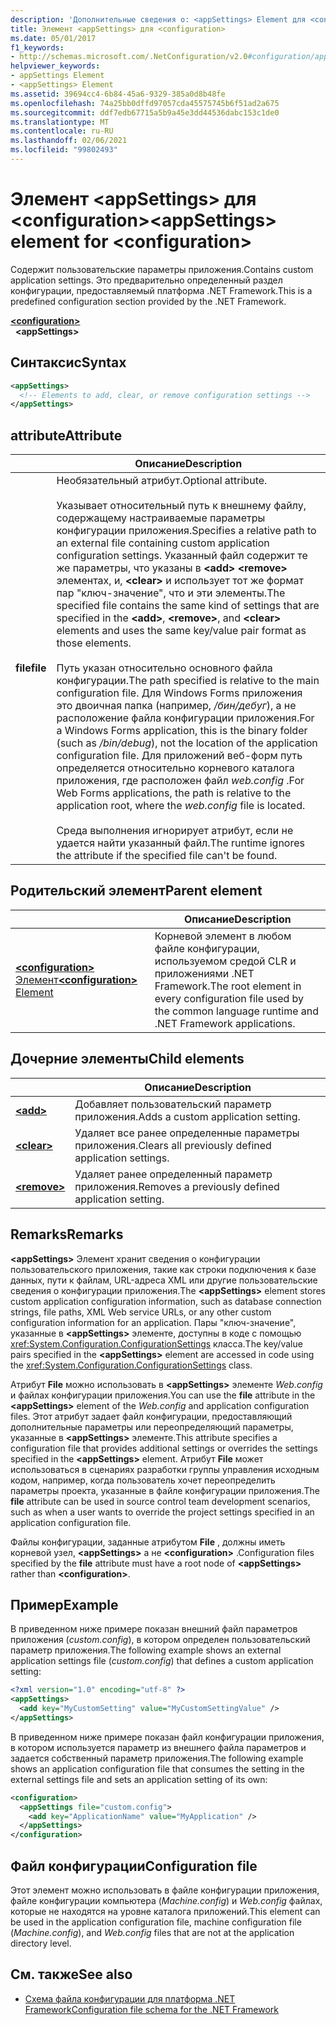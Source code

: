 ```yaml
---
description: 'Дополнительные сведения о: <appSettings> Element для <configuration>'
title: Элемент <appSettings> для <configuration>
ms.date: 05/01/2017
f1_keywords:
- http://schemas.microsoft.com/.NetConfiguration/v2.0#configuration/appSettings
helpviewer_keywords:
- appSettings Element
- <appSettings> Element
ms.assetid: 39694cc4-6b84-45a6-9329-385a0d8b48fe
ms.openlocfilehash: 74a25bb0dffd97057cda45575745b6f51ad2a675
ms.sourcegitcommit: ddf7edb67715a5b9a45e3dd44536dabc153c1de0
ms.translationtype: MT
ms.contentlocale: ru-RU
ms.lasthandoff: 02/06/2021
ms.locfileid: "99802493"
---
```

# <a name="appsettings-element-for-configuration"></a><span data-ttu-id="7ac73-103">Элемент \<appSettings> для \<configuration></span><span class="sxs-lookup"><span data-stu-id="7ac73-103">\<appSettings> element for \<configuration></span></span>

<span data-ttu-id="7ac73-104">Содержит пользовательские параметры приложения.</span><span class="sxs-lookup"><span data-stu-id="7ac73-104">Contains custom application settings.</span></span> <span data-ttu-id="7ac73-105">Это предварительно определенный раздел конфигурации, предоставляемый платформа .NET Framework.</span><span class="sxs-lookup"><span data-stu-id="7ac73-105">This is a predefined configuration section provided by the .NET Framework.</span></span>

[**\<configuration>**](../configuration-element.md)\
&nbsp;&nbsp;**\<appSettings>**

## <a name="syntax"></a><span data-ttu-id="7ac73-106">Синтаксис</span><span class="sxs-lookup"><span data-stu-id="7ac73-106">Syntax</span></span>

```xml
<appSettings>
  <!-- Elements to add, clear, or remove configuration settings -->
</appSettings>
```

## <a name="attribute"></a><span data-ttu-id="7ac73-107">attribute</span><span class="sxs-lookup"><span data-stu-id="7ac73-107">Attribute</span></span>

|           | <span data-ttu-id="7ac73-108">Описание</span><span class="sxs-lookup"><span data-stu-id="7ac73-108">Description</span></span> |
| --------- | ----------- |
| <span data-ttu-id="7ac73-109">**file**</span><span class="sxs-lookup"><span data-stu-id="7ac73-109">**file**</span></span>  | <span data-ttu-id="7ac73-110">Необязательный атрибут.</span><span class="sxs-lookup"><span data-stu-id="7ac73-110">Optional attribute.</span></span><br><br><span data-ttu-id="7ac73-111">Указывает относительный путь к внешнему файлу, содержащему настраиваемые параметры конфигурации приложения.</span><span class="sxs-lookup"><span data-stu-id="7ac73-111">Specifies a relative path to an external file containing custom application configuration settings.</span></span> <span data-ttu-id="7ac73-112">Указанный файл содержит те же параметры, что указаны в **\<add>** **\<remove>** элементах, и, **\<clear>** и использует тот же формат пар "ключ-значение", что и эти элементы.</span><span class="sxs-lookup"><span data-stu-id="7ac73-112">The specified file contains the same kind of settings that are specified in the **\<add>**, **\<remove>**, and **\<clear>** elements and uses the same key/value pair format as those elements.</span></span><br><br><span data-ttu-id="7ac73-113">Путь указан относительно основного файла конфигурации.</span><span class="sxs-lookup"><span data-stu-id="7ac73-113">The path specified is relative to the main configuration file.</span></span> <span data-ttu-id="7ac73-114">Для Windows Forms приложения это двоичная папка (например, */бин/дебуг*), а не расположение файла конфигурации приложения.</span><span class="sxs-lookup"><span data-stu-id="7ac73-114">For a Windows Forms application, this is the binary folder (such as */bin/debug*), not the location of the application configuration file.</span></span> <span data-ttu-id="7ac73-115">Для приложений веб-форм путь определяется относительно корневого каталога приложения, где расположен файл *web.config* .</span><span class="sxs-lookup"><span data-stu-id="7ac73-115">For Web Forms applications, the path is relative to the application root, where the *web.config* file is located.</span></span><br><br><span data-ttu-id="7ac73-116">Среда выполнения игнорирует атрибут, если не удается найти указанный файл.</span><span class="sxs-lookup"><span data-stu-id="7ac73-116">The runtime ignores the attribute if the specified file can't be found.</span></span> |

## <a name="parent-element"></a><span data-ttu-id="7ac73-117">Родительский элемент</span><span class="sxs-lookup"><span data-stu-id="7ac73-117">Parent element</span></span>

|     | <span data-ttu-id="7ac73-118">Описание</span><span class="sxs-lookup"><span data-stu-id="7ac73-118">Description</span></span> |
| --- | ----------- |
| [<span data-ttu-id="7ac73-119">**\<configuration>** Элемент</span><span class="sxs-lookup"><span data-stu-id="7ac73-119">**\<configuration>** Element</span></span>](../configuration-element.md) | <span data-ttu-id="7ac73-120">Корневой элемент в любом файле конфигурации, используемом средой CLR и приложениями .NET Framework.</span><span class="sxs-lookup"><span data-stu-id="7ac73-120">The root element in every configuration file used by the common language runtime and .NET Framework applications.</span></span> |

## <a name="child-elements"></a><span data-ttu-id="7ac73-121">Дочерние элементы</span><span class="sxs-lookup"><span data-stu-id="7ac73-121">Child elements</span></span>

|     | <span data-ttu-id="7ac73-122">Описание</span><span class="sxs-lookup"><span data-stu-id="7ac73-122">Description</span></span> |
| --- | ----------- |
| [**\<add>**](add-element-for-appsettings.md) | <span data-ttu-id="7ac73-123">Добавляет пользовательский параметр приложения.</span><span class="sxs-lookup"><span data-stu-id="7ac73-123">Adds a custom application setting.</span></span> |
| [**\<clear>**](clear-element-for-appsettings.md) | <span data-ttu-id="7ac73-124">Удаляет все ранее определенные параметры приложения.</span><span class="sxs-lookup"><span data-stu-id="7ac73-124">Clears all previously defined application settings.</span></span> |
| [**\<remove>**](remove-element-for-appsettings.md) | <span data-ttu-id="7ac73-125">Удаляет ранее определенный параметр приложения.</span><span class="sxs-lookup"><span data-stu-id="7ac73-125">Removes a previously defined application setting.</span></span> |

## <a name="remarks"></a><span data-ttu-id="7ac73-126">Remarks</span><span class="sxs-lookup"><span data-stu-id="7ac73-126">Remarks</span></span>

<span data-ttu-id="7ac73-127">**\<appSettings>** Элемент хранит сведения о конфигурации пользовательского приложения, такие как строки подключения к базе данных, пути к файлам, URL-адреса XML или другие пользовательские сведения о конфигурации приложения.</span><span class="sxs-lookup"><span data-stu-id="7ac73-127">The **\<appSettings>** element stores custom application configuration information, such as database connection strings, file paths, XML Web service URLs, or any other custom configuration information for an application.</span></span> <span data-ttu-id="7ac73-128">Пары "ключ-значение", указанные в **\<appSettings>** элементе, доступны в коде с помощью <xref:System.Configuration.ConfigurationSettings> класса.</span><span class="sxs-lookup"><span data-stu-id="7ac73-128">The key/value pairs specified in the **\<appSettings>** element are accessed in code using the <xref:System.Configuration.ConfigurationSettings> class.</span></span>

<span data-ttu-id="7ac73-129">Атрибут **File** можно использовать в **\<appSettings>** элементе *Web.config* и файлах конфигурации приложения.</span><span class="sxs-lookup"><span data-stu-id="7ac73-129">You can use the **file** attribute in the **\<appSettings>** element of the *Web.config* and application configuration files.</span></span> <span data-ttu-id="7ac73-130">Этот атрибут задает файл конфигурации, предоставляющий дополнительные параметры или переопределяющий параметры, указанные в **\<appSettings>** элементе.</span><span class="sxs-lookup"><span data-stu-id="7ac73-130">This attribute specifies a configuration file that provides additional settings or overrides the settings specified in the **\<appSettings>** element.</span></span> <span data-ttu-id="7ac73-131">Атрибут **File** может использоваться в сценариях разработки группы управления исходным кодом, например, когда пользователь хочет переопределить параметры проекта, указанные в файле конфигурации приложения.</span><span class="sxs-lookup"><span data-stu-id="7ac73-131">The **file** attribute can be used in source control team development scenarios, such as when a user wants to override the project settings specified in an application configuration file.</span></span>

<span data-ttu-id="7ac73-132">Файлы конфигурации, заданные атрибутом **File** , должны иметь корневой узел, **\<appSettings>** а не **\<configuration>** .</span><span class="sxs-lookup"><span data-stu-id="7ac73-132">Configuration files specified by the **file** attribute must have a root node of **\<appSettings>** rather than **\<configuration>**.</span></span>

## <a name="example"></a><span data-ttu-id="7ac73-133">Пример</span><span class="sxs-lookup"><span data-stu-id="7ac73-133">Example</span></span>

<span data-ttu-id="7ac73-134">В приведенном ниже примере показан внешний файл параметров приложения (*custom.config*), в котором определен пользовательский параметр приложения.</span><span class="sxs-lookup"><span data-stu-id="7ac73-134">The following example shows an external application settings file (*custom.config*) that defines a custom application setting:</span></span>

```xml
<?xml version="1.0" encoding="utf-8" ?>
<appSettings>
  <add key="MyCustomSetting" value="MyCustomSettingValue" />
</appSettings>
```

<span data-ttu-id="7ac73-135">В приведенном ниже примере показан файл конфигурации приложения, в котором используется параметр из внешнего файла параметров и задается собственный параметр приложения.</span><span class="sxs-lookup"><span data-stu-id="7ac73-135">The following example shows an application configuration file that consumes the setting in the external settings file and sets an application setting of its own:</span></span>

```xml
<configuration>
  <appSettings file="custom.config">
    <add key="ApplicationName" value="MyApplication" />
  </appSettings>
</configuration>
```

## <a name="configuration-file"></a><span data-ttu-id="7ac73-136">Файл конфигурации</span><span class="sxs-lookup"><span data-stu-id="7ac73-136">Configuration file</span></span>

<span data-ttu-id="7ac73-137">Этот элемент можно использовать в файле конфигурации приложения, файле конфигурации компьютера (*Machine.config*) и *Web.config* файлах, которые не находятся на уровне каталога приложений.</span><span class="sxs-lookup"><span data-stu-id="7ac73-137">This element can be used in the application configuration file, machine configuration file (*Machine.config*), and *Web.config* files that are not at the application directory level.</span></span>

## <a name="see-also"></a><span data-ttu-id="7ac73-138">См. также</span><span class="sxs-lookup"><span data-stu-id="7ac73-138">See also</span></span>

- [<span data-ttu-id="7ac73-139">Схема файла конфигурации для платформа .NET Framework</span><span class="sxs-lookup"><span data-stu-id="7ac73-139">Configuration file schema for the .NET Framework</span></span>](../index.md)
